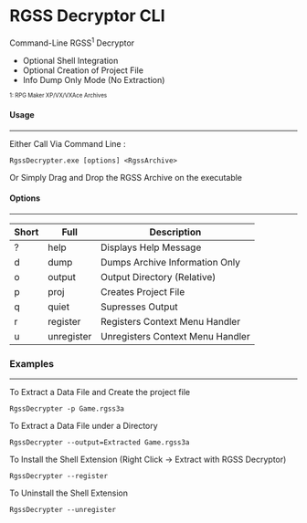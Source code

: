 RGSS Decryptor CLI
===================

Command-Line RGSS<sup>1</sup> Decryptor

* Optional Shell Integration
* Optional Creation of Project File
* Info Dump Only Mode (No Extraction)

<sub><sup>1: RPG Maker XP/VX/VXAce Archives</sup></sub>

#### **Usage**
----
Either Call Via Command Line :

	RgssDecrypter.exe [options] <RgssArchive>

Or Simply Drag and Drop the RGSS Archive on the executable


#### **Options**
---

|Short|Full       |Description                        |
|-----|-----------|-----------------------------------|
|?    |help       |Displays Help Message              |
|d    |dump       |Dumps Archive Information Only     |
|o    |output     |Output Directory (Relative)        |
|p    |proj       |Creates Project File               |
|q    |quiet      |Supresses Output                   |
|r    |register   |Registers Context Menu Handler     |
|u    |unregister |Unregisters Context Menu Handler   |


### **Examples**
---

To Extract a Data File and Create the project file

	RgssDecrypter -p Game.rgss3a

To Extract a Data File under a Directory

	RgssDecrypter --output=Extracted Game.rgss3a

To Install the Shell Extension (Right Click -> Extract with RGSS Decryptor)

	RgssDecrypter --register

To Uninstall the Shell Extension

	RgssDecrypter --unregister




